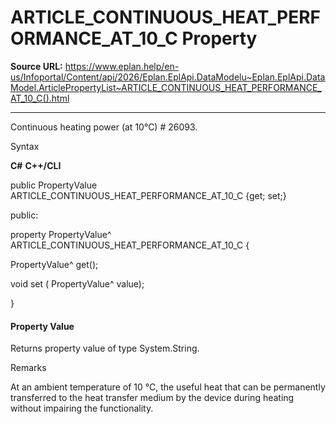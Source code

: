 # ARTICLE_CONTINUOUS_HEAT_PERFORMANCE_AT_10_C Property

**Source URL:** https://www.eplan.help/en-us/Infoportal/Content/api/2026/Eplan.EplApi.DataModelu~Eplan.EplApi.DataModel.ArticlePropertyList~ARTICLE_CONTINUOUS_HEAT_PERFORMANCE_AT_10_C().html

---

Continuous heating power (at 10°C) # 26093.

Syntax

**C#**
**C++/CLI**


public PropertyValue ARTICLE_CONTINUOUS_HEAT_PERFORMANCE_AT_10_C {get; set;}

public:

property PropertyValue^ ARTICLE_CONTINUOUS_HEAT_PERFORMANCE_AT_10_C {

   PropertyValue^ get();

   void set (    PropertyValue^ value);

}


#### Property Value

Returns property value of type System.String.

Remarks

At an ambient temperature of 10 °C, the useful heat that can be permanently transferred to the heat transfer medium by the device during heating without impairing the functionality.
